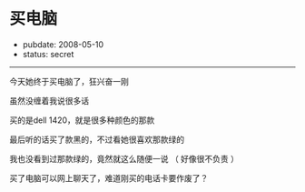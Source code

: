 # 买电脑

- pubdate: 2008-05-10
- status: secret

--------------------------


今天她终于买电脑了，狂兴奋一刚

虽然没缠着我说很多话

买的是dell 1420，就是很多种颜色的那款

最后听的话买了款黑的，不过看她很喜欢那款绿的

我也没看到过那款绿的，竟然就这么随便一说 （ 好像很不负责 ）

买了电脑可以网上聊天了，难道刚买的电话卡要作废了？
